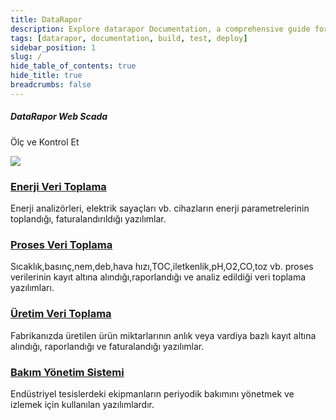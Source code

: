 ```yaml
---
title: DataRapor
description: Explore datarapor Documentation, a comprehensive guide for building, testing, and deploying your mobile applications.
tags: [datarapor, documentation, build, test, deploy]
sidebar_position: 1
slug: /
hide_table_of_contents: true
hide_title: true
breadcrumbs: false
---
```


<section class="intro-visual">
    <div class="intro-text">
        <h5 class="intro-visual-header">DataRapor Web Scada</h5>
        <p>Ölç ve Kontrol Et</p>
    </div>
    <div className="intro-image"><img src="https://datarapor.com/img/DR.png" /></div>
</section>

<section class="intro-cards">
    <div class="intro-card">
        <h3><a href="/">Enerji Veri Toplama</a></h3>
        <p>Enerji analizörleri, elektrik sayaçları vb. cihazların enerji parametrelerinin toplandığı, faturalandırıldığı yazılımlar.</p>
    </div>
    <div class="intro-card">
        <h3><a href="/">Proses Veri Toplama</a></h3>
        <p>Sıcaklık,basınç,nem,deb,hava hızı,TOC,iletkenlik,pH,O2,CO,toz vb. proses verilerinin kayıt altına alındığı,raporlandığı ve analiz edildiği veri toplama yazılımları.</p>
    </div>
    <div class="intro-card">
        <h3><a href="/">Üretim Veri Toplama</a></h3>
        <p>Fabrikanızda üretilen ürün miktarlarının anlık veya vardiya bazlı kayıt altına alındığı, raporlandığı ve faturalandığı yazılımlar.</p>
    </div>
    <div class="intro-card">
        <h3><a href="/">Bakım Yönetim Sistemi</a></h3>
        <p>Endüstriyel tesislerdeki ekipmanların periyodik bakımını yönetmek ve izlemek için kullanılan yazılımlardır.</p>
    </div>
</section>

 

 

 
 